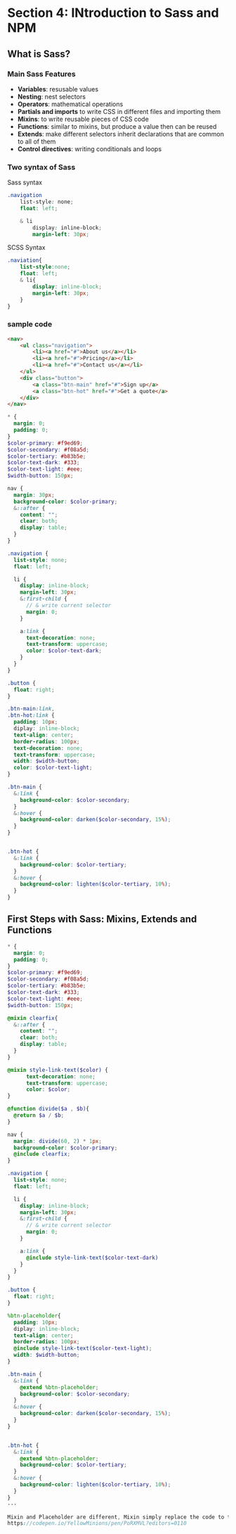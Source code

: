 # Section 4: INtroduction to Sass and NPM
## What is Sass?
### Main Sass Features
* **Variables**: resusable values
* **Nesting**: nest selectors
* **Operators**: mathematical operations
* **Partials and imports** to write CSS in different files and importing them
* **Mixins**: to write reusable pieces of CSS code
* **Functions**: similar to mixins, but produce a value then can be reused
* **Extends**: make different selectors inherit declarations that are common to all of them
* **Control directives**: writing conditionals and loops

### Two syntax of Sass
Sass syntax

```scss
.navigation
    list-style: none;
    float: left;

    & li
        display: inline-block;
        margin-left: 30px;
```

SCSS Syntax

```scss
.naviation{
    list-style:none;
    float: left;
    & li{
        display: inline-block;
        margin-left: 30px;
    }
}
```

### sample code

```html
<nav>
    <ul class="navigation">
        <li><a href="#">About us</a></li>
        <li><a href="#">Pricing</a></li>
        <li><a href="#">Contact us</a></li>
    </ul>
    <div class="button">
        <a class="btn-main" href="#">Sign up</a>
        <a class="btn-hot" href="#">Get a quote</a>
    </div>
</nav>
```

```scss
* {
  margin: 0;
  padding: 0;
}
$color-primary: #f9ed69;
$color-secondary: #f08a5d;
$color-tertiary: #b83b5e;
$color-text-dark: #333;
$color-text-light: #eee;
$width-button: 150px;

nav {
  margin: 30px;
  background-color: $color-primary;
  &::after {
    content: "";
    clear: both;
    display: table;
  }
}

.navigation {
  list-style: none;
  float: left;

  li {
    display: inline-block;
    margin-left: 30px;
    &:first-child {
      // & write current selector
      margin: 0;
    }

    a:link {
      text-decoration: none;
      text-transform: uppercase;
      color: $color-text-dark;
    }
  }
}

.button {
  float: right;
}

.btn-main:link,
.btn-hot:link {
  padding: 10px;
  diplay: inline-block;
  text-align: center;
  border-radius: 100px;
  text-decoration: none;
  text-transform: uppercase;
  width: $width-button;
  color: $color-text-light;
}

.btn-main {
  &:link {
    background-color: $color-secondary;
  }
  &:hover {
    background-color: darken($color-secondary, 15%);
  }
}


.btn-hot {
  &:link {
    background-color: $color-tertiary;
  }
  &:hover {
    background-color: lighten($color-tertiary, 10%);
  }
}
```

## First Steps with Sass: Mixins, Extends and Functions
```scss
* {
  margin: 0;
  padding: 0;
}
$color-primary: #f9ed69;
$color-secondary: #f08a5d;
$color-tertiary: #b83b5e;
$color-text-dark: #333;
$color-text-light: #eee;
$width-button: 150px;

@mixin clearfix{
  &::after {
    content: "";
    clear: both;
    display: table;
  }
}

@mixin style-link-text($color) {
      text-decoration: none;
      text-transform: uppercase;
      color: $color;
}

@function divide($a , $b){
  @return $a / $b;
}

nav {
  margin: divide(60, 2) * 1px;
  background-color: $color-primary;
  @include clearfix;
}

.navigation {
  list-style: none;
  float: left;

  li {
    display: inline-block;
    margin-left: 30px;
    &:first-child {
      // & write current selector
      margin: 0;
    }

    a:link {
      @include style-link-text($color-text-dark)
    }
  }
}

.button {
  float: right;
}

%btn-placeholder{
  padding: 10px;
  diplay: inline-block;
  text-align: center;
  border-radius: 100px;
  @include style-link-text($color-text-light);
  width: $width-button;
}

.btn-main {
  &:link {
    @extend %btn-placeholder;
    background-color: $color-secondary;
  }
  &:hover {
    background-color: darken($color-secondary, 15%);
  }
}


.btn-hot {
  &:link {
    @extend %btn-placeholder;
    background-color: $color-tertiary;
  }
  &:hover {
    background-color: lighten($color-tertiary, 10%);
  }
}
···

Mixin and Placeholder are different, Mixin simply replace the code to the targeted place in compiled code. Placeholder actually abstract code out of the target place and group them into a new code block in the compiled code.
https://codepen.io/YellowMinions/pen/PoRXMVL?editors=0110